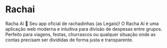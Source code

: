 # Rachai
Racha Aí 💸 Seu app oficial de rachadinhas (as Legais)!  O Racha Aí é uma aplicação web moderna e intuitiva para divisão de despesas entre grupos. Perfeito para viagens, festas, churrascos ou qualquer situação onde as contas precisam ser divididas de forma justa e transparente.
